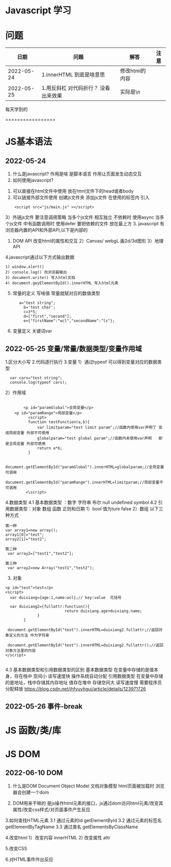 Javascript 学习
=================



问题
=================

|日期|问题|解答|注意|
|----|----|----|----|
|2022-05-24 |1.innerHTML 到底是啥意思 |修改html的内容 ||
|2022-05-25 |1.用反斜杠 对代码折行？ 没看出来效果 |实际是\n||


	







每天学到的
 
 =================
 

JS基本语法
 =================


 2022-05-24
-----------------
 1. 什么是javascript? 作用是啥
 是脚本语言  作用让页面发生动态交互
 2. 如何使用javascript?
  1) 可以直接在html文件中使用  放在html文件下的head或者body
  2) 可以链接外部文件使用    创建js文件夹  添加js文件    在使用的标签内 引入
   ````
       <script src="js/main.js" ></script>
   ````
   3）外链js文件 要注意调用策略 
   当多个js文件  相互独立 不依赖时 使用async
   当多个js文件 中有函数调用时   使用defer   要把依赖的文件 放在最上方
 3. javascript 有浏览器内置的API和外部API,以下是内部的
  1) DOM API  改变html的属性和交互
  2）Canvas/ webgL   画2d/3d图形
  3）地理API

 4.javascript通过以下方式输出数据
  ````
  1) window.alert()
  2) console.log() 向浏览器输出
  3) document.write() 写入html文档
  4) document.geyElementById().innerHTML 写入html元素
  ````
	
  5. 常量的定义   写啥值 常量就赋对应的数值类型
  
  ````
  		a="test string";
		  b='test char';
		  c=3*5;
		  d=["first","second"];
		  e={"firstName":"wcl","secondName":"ls"};
  ````
  
  6. 变量定义    关键词var
  
  
  
  
  
  
 2022-05-25  变量/常量/数据类型/变量作用域
-----------------
1.区分大小写
2.代码逐行执行
3.变量
1）通过typeof 可以得到变量对应的数据类型
````
  var cars="test string";
  console.log(typeof cars);

````
2）作用域
````

        <p id="paramGlobal">全局变量</p>
	<p id="paramRange">局部变量</p>
          <script>
		  function testFunction(a,b){
			  var limitparam="test limit param";//函数内使用var声明了 变成局部变量 外部不可使用
			  globalparam="test global param";//函数内未使用var声明   即是全局变量 外部可使用
			  return a*b;
		  }
		  
		  document.getElementById("paramGlobal").innerHTML=globalparam;//全局变量 可调用
		  document.getElementById("paramRange").innerHTML=limitparam;//局部变量不可调用
         <\script>
````

4.数据类型
4.1 基本数据类型 ：数字 字符串 布尔  null  undefined symbol
4.2 引用数据类型：对象 数组 函数 正则和日期
1）bool   值为ture  false
2）数组   以下三种方式
````
第一种
var array1=new array();
array1[0]="test";
array2[1]="test2";

第二种
 var array2=["test1","test2"];
 
第三种
 var array2=new Array("test1","test2");

````
3) 对象 
````
<p id="test">test</p>
<script>
  var duixiang={age:1,name:wcl};// key:value  花括号
  
  var duixiang2={fullattr:function(){
                          return duixiang.age+duixiang.name;
			  }
		}
		
 document.getElementById("test").innerHTML=duixiang2.fullattr;//返回对象定义的方法 作为字符串
		  
 document.getElementById("test").innerHTML=duixiang2.fullattr();//返回对象方法里的内容		
</script>		
			  
````
4.3 基本数据类型和引用数据类型的区别
基本数据类型  在变量中存储的是值本身，存在栈中 空间小  读写速度快 操作系统自动分配
引用数据类型  在变量中存储的是地址，栈中存储其内存地址  值存在堆中 存储空间大  读写速度慢  需要程序员分配释放
https://blog.csdn.net/jhfvuyhgui/article/details/123971726

 2022-05-26  事件-break
-----------------







JS 函数/类/库
 =================





JS DOM
 =================

2022-06-10   DOM
-----------------
1. 什么是DOM
Document Object Model  文档对象模型
html页面被加载时 浏览器会创建一个dom

2. DOM用来干嘛的
是js操作html元素的接口，js通过dom访问html元素/改变其属性/改变css样式/对页面事件产生反应

3.如何查找HTML元素
3.1 通过元素的id
getElementById
3.2 通过元素的标签名
getElementByTagName
3.3 通过类名
getElementsByClassName

4.改变html
1）改变内容  innerHTML
2) 改变属性  attr

5.改变CSS

6.对HTML事件作出反应
